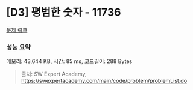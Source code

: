 # [D3] 평범한 숫자 - 11736 

[문제 링크](https://swexpertacademy.com/main/code/problem/problemDetail.do?contestProbId=AXhh-H-KwUcDFARQ) 

### 성능 요약

메모리: 43,644 KB, 시간: 85 ms, 코드길이: 288 Bytes



> 출처: SW Expert Academy, https://swexpertacademy.com/main/code/problem/problemList.do